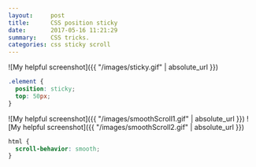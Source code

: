 ```yaml
---
layout:     post
title:      CSS position sticky
date:       2017-05-16 11:21:29
summary:    CSS tricks.
categories: css sticky scroll
---
```


![My helpful screenshot]({{ "/images/sticky.gif" | absolute_url }})
```css
.element {
  position: sticky;
  top: 50px;
}
```

![My helpful screenshot]({{ "/images/smoothScroll1.gif" | absolute_url }})
![My helpful screenshot]({{ "/images/smoothScroll2.gif" | absolute_url }})
```css
html {
  scroll-behavior: smooth;
}
```
